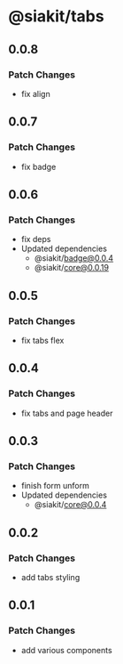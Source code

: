 # @siakit/tabs

## 0.0.8

### Patch Changes

- fix align

## 0.0.7

### Patch Changes

- fix badge

## 0.0.6

### Patch Changes

- fix deps
- Updated dependencies
  - @siakit/badge@0.0.4
  - @siakit/core@0.0.19

## 0.0.5

### Patch Changes

- fix tabs flex

## 0.0.4

### Patch Changes

- fix tabs and page header

## 0.0.3

### Patch Changes

- finish form unform
- Updated dependencies
  - @siakit/core@0.0.4

## 0.0.2

### Patch Changes

- add tabs styling

## 0.0.1

### Patch Changes

- add various components
